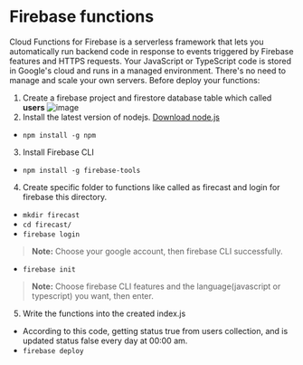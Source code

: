 # Firebase functions
Cloud Functions for Firebase is a serverless framework that lets you automatically run backend code in response to events triggered by Firebase features and HTTPS requests. Your JavaScript or TypeScript code is stored in Google's cloud and runs in a managed environment. There's no need to manage and scale your own servers.
Before deploy your functions: 
1. Create a firebase project and firestore database table which called **users**
![image](https://user-images.githubusercontent.com/38297965/213161614-bb061263-9b3a-4963-9250-7b78b2715b1f.png)
2. Install the latest version of nodejs. [Download node.js](https://nodejs.org/en/)
- `npm install -g npm`
3. Install Firebase CLI
 - `npm install -g firebase-tools`
 4. Create specific folder to functions like called as firecast and login for firebase this directory.
-  `mkdir firecast`
-  `cd firecast/`
 - `firebase login`
> **Note:** Choose your google account, then firebase CLI successfully.
 - `firebase init`
> **Note:** Choose firebase CLI features and the language(javascript or typescript) you want, then enter.
5. Write the functions into the created index.js
- According to this code, getting status true from users collection, and is updated status false every day at 00:00 am.
- `firebase deploy`